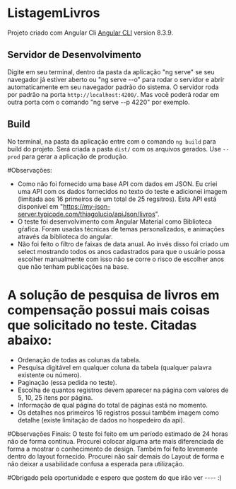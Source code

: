 # ListagemLivros

Projeto criado com Angular Cli [Angular CLI](https://github.com/angular/angular-cli) version 8.3.9.

## Servidor de Desenvolvimento

Digite em seu terminal, dentro da pasta da aplicação "ng serve" se seu navegador já estiver aberto ou "ng serve --o" para rodar o servidor e abrir automaticamente em seu navegador padrão do sistema. O servidor roda por padrão na porta  `http://localhost:4200/`. Mas você poderá rodar em outra porta com o comando "ng serve --p 4220" por exemplo.

## Build

No terminal, na pasta da aplicação  entre com o comando  `ng build` para build do projeto. Será criada a pasta  `dist/` com os arquivos gerados. Use  `--prod` para gerar a aplicação de produção.

#Observações:
- Como não foi fornecido uma base API com dados em JSON. Eu criei uma API com os dados fornecidos no texto do teste e adicionei imagem (limitada aos 16 primeiros de um total de 25 regsitros). Esta API está disponível em "https://my-json-server.typicode.com/thiagolucio/apiJson/livros".
- O teste foi desenvolvimento com Angular Material como Biblioteca gŕafica. Foram usadas técnicas de temas personalizados, e animações através da biblioteca do angular. 
- Não foi feito o filtro de faixas de data anual. Ao invés disso foi criado um select mostrando todos os anos cadastrados para que o usuário possa escolher manualmente com isso não se corre o risco de escolher anos que não tenham publicações na base. 

# A solução de pesquisa de livros em compensação possui mais coisas que solicitado no teste. Citadas abaixo:
- Ordenação de todas as colunas da tabela.
- Pesquisa digitável em qualquer coluna da tabela (qualquer palavra existente ou número).
- Paginação (essa pedida no teste).
- Escolha de quantos registros devem aparecer na página com valores de 5, 10, 25 itens por página.
- Informação de qual página do total de páginas está no momento.
- Os detalhes nos primeiros 16 registros possui também imagem como detalhe (existe limitação de dados no hospedeiro da api).

#Observações Finais:
O teste foi feito em um período estimado de 24 horas não de forma contínua. Procurei colocar alguma arte mais diferenciada de forma a mostrar o conhecimento de design. Também foi feito levemente dentro do layout fornecido. Procurei não saír demais do Layout de forma e não deixar a usabilidade confusa a esperada para utilização. 

#Obrigado pela oportunidade e espero que gostem do que irão ver ----  :)

